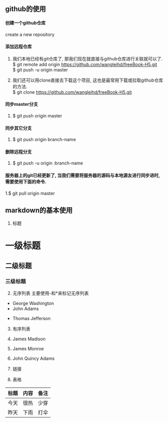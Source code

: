 ## github的使用
#### 创建一个github仓库
create a new repository  
####  添加远程仓库 
1. 我们本地已经有git仓库了, 那我们现在就直接与github仓库进行关联就可以了.
  $ git remote add origin https://github.com/wangleihd/freeBook-H5.git  
  $ git push -u origin master  
  
2. 我们还可以用clone直接去下载这个项目, 这也是最常用下载或拉取github仓库的方法.  
  $ git clone https://github.com/wangleihd/freeBook-H5.git    
#### 同步master分支
1. $ git push origin master
#### 同步其它分支
1. $ git push origin branch-name
#### 删除远程分支
1. $ git push -u origin :branch-name
#### 服务器上的git已经更新了, 当我们需要将服务器的源码与本地源友进行同步进时, 需要使用下面的命令.
1.$ git pull origin master
## markdown的基本使用
1. 标题
# 一级标题
## 二级标题
### 三级标题
2. 无序列表
主要使用-和*来标记无序列表

- George Washington
- John Adams
* Thomas Jefferson
3. 有序列表

1. James Madison
2. James Monroe
3. John Quincy Adams
4. 链接
5. 表格  

标题 | 内容 | 备注
-----|------|-----
今天 | 很热 | 少穿
昨天 | 下雨 | 打伞
